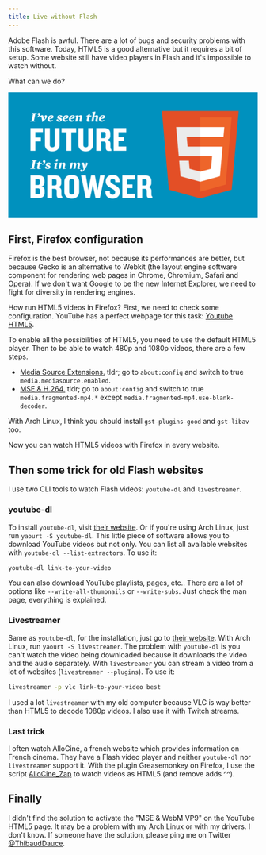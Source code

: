 ```yaml
---
title: Live without Flash
---
```


Adobe Flash is awful. There are a lot of bugs and security problems with this software. Today, HTML5 is a good alternative but it requires a bit of setup. Some website still have video players in Flash and it's impossible to watch without.

What can we do?

<!--more-->

![The future is HTML5](/images/html5.png)

## First, Firefox configuration

Firefox is the best browser, not because its performances are better, but because Gecko is an alternative to Webkit (the layout engine software component for rendering web pages in Chrome, Chromium, Safari and Opera). If we don't want Google to be the new Internet Explorer, we need to fight for diversity in rendering engines.

How run HTML5 videos in Firefox? First, we need to check some configuration. YouTube has a perfect webpage for this task: [Youtube HTML5](https://www.youtube.com/html5).

To enable all the possibilities of HTML5, you need to use the default HTML5 player. Then to be able to watch 480p and 1080p videos, there are a few steps.

* [Media Source Extensions.](http://www.ghacks.net/2014/05/10/enable-media-source-extensions-firefox/) tldr; go to `about:config` and switch to true `media.mediasource.enabled`.
* [MSE & H.264.](http://www.ghacks.net/2014/07/25/enable-mse-h2-64-support-youtube-firefox-right-now/) tldr; go to `about:config` and switch to true `media.fragmented-mp4.*` except `media.fragmented-mp4.use-blank-decoder`.

With Arch Linux, I think you should install `gst-plugins-good` and `gst-libav` too.

Now you can watch HTML5 videos with Firefox in every website.

## Then some trick for old Flash websites

I use two CLI tools to watch Flash videos: `youtube-dl` and `livestreamer`.

### youtube-dl

To install `youtube-dl`, visit [their website](https://rg3.github.io/youtube-dl/). Or if you're using Arch Linux, just run `yaourt -S youtube-dl`. This little piece of software allows you to download YouTube videos but not only. You can list all available websites with `youtube-dl --list-extractors`. To use it:
```bash
youtube-dl link-to-your-video
```

You can also download YouTube playlists, pages, etc.. There are a lot of options like `--write-all-thumbnails` or `--write-subs`. Just check the man page, everything is explained.

### Livestreamer

Same as `youtube-dl`, for the installation, just go to [their website](https://github.com/chrippa/livestreamer). With Arch Linux, run `yaourt -S livestreamer`. The problem with `youtube-dl` is you can't watch the video being downloaded because it downloads the video and the audio separately. With `livestreamer` you can stream a video from a lot of websites (`livestreamer --plugins`). To use it:
```bash
livestreamer -p vlc link-to-your-video best
```

I used a lot `livestreamer` with my old computer because VLC is way better than HTML5 to decode 1080p videos. I also use it with Twitch streams.

### Last trick

I often watch AlloCiné, a french website which provides information on French cinema. They have a Flash video player and neither `youtube-dl` nor `livestreamer` support it. With the plugin Greasemonkey on Firefox, I use the script [AlloCine_Zap](http://userscripts-mirror.org/scripts/show/59373) to watch videos as HTML5 (and remove adds ^^).

## Finally

I didn't find the solution to activate the "MSE & WebM VP9" on the YouTube HTML5 page. It may be a problem with my Arch Linux or with my drivers. I don't know. If someone have the solution, please ping me on Twitter [\@ThibaudDauce](https://twitter.com/ThibaudDauce).
